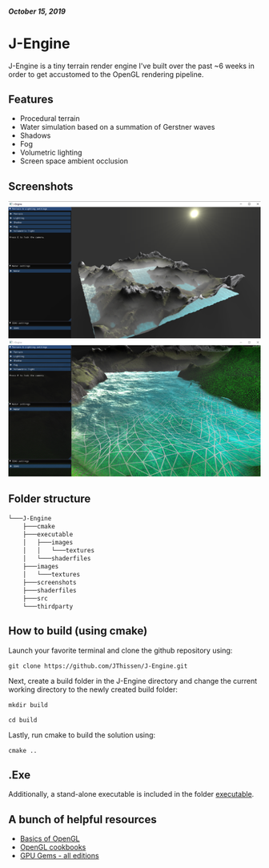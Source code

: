 ##### October 15, 2019
# J-Engine

J-Engine is a tiny terrain render engine I've built over the past ~6 weeks in order to get accustomed to the OpenGL rendering pipeline.

## Features
* Procedural terrain
* Water simulation based on a summation of Gerstner waves
* Shadows
* Fog
* Volumetric lighting
* Screen space ambient occlusion

## Screenshots
![](screenshots/J-Engine_screenshot1.png)
![](screenshots/J-Engine_screenshot2.png)


## Folder structure
```
└───J-Engine
    ├───cmake
    ├───executable
    │   ├───images
    │   │   └───textures
    │   └───shaderfiles
    ├───images
    │   └───textures
    ├───screenshots
    ├───shaderfiles
    ├───src
    └───thirdparty
 ```

## How to build (using cmake)

Launch your favorite terminal and clone the github repository using:
```
git clone https://github.com/JThissen/J-Engine.git
```
Next, create a build folder in the J-Engine directory and change the current working directory to the newly created build folder:
```
mkdir build
```
```
cd build
```
Lastly, run cmake to build the solution using:
```
cmake ..
```

## .Exe
Additionally, a stand-alone executable is included in the folder [executable](https://github.com/JThissen/J-Engine/tree/master/executable).

## A bunch of helpful resources
* [Basics of OpenGL](https://learnopengl.com/)
* [OpenGL cookbooks](https://www.google.com/search?q=opengl+cookbook&sxsrf=ACYBGNTCLk4F9Zb9sgre8FbZblqyFuXLLQ:1571147116903&source=lnms&sa=X&ved=0ahUKEwj10quOs57lAhUP-aQKHWWMCu4Q_AUIDSgA&biw=1517&bih=741&dpr=0.9)
* [GPU Gems - all editions](https://developer.nvidia.com/gpugems/GPUGems/gpugems_pref01.html)
